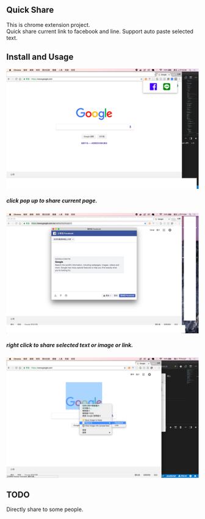 ## Quick Share
This is chrome extension project.    
Quick share current link to facebook and line. Support auto paste selected text.   

## Install and Usage
![](./intro-images/intro-1.png)
##### click pop up to share current page.
![](./intro-images/intro-2.png)
##### right click to share selected text or image or link.
![](./intro-images/intro-3.png)

## TODO
Directly share to some people.